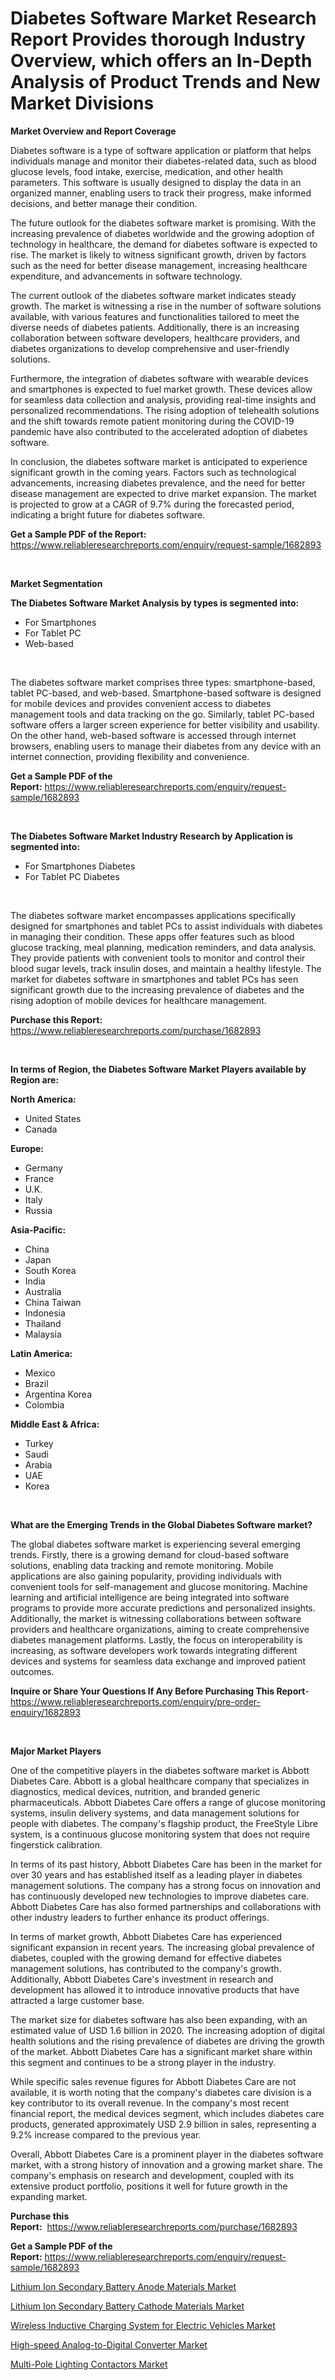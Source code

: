 <p><h1>Diabetes Software Market Research Report Provides thorough Industry Overview, which offers an In-Depth Analysis of Product Trends and New Market Divisions</h1></p><p><strong>Market Overview and Report Coverage</strong></p>
<p><p>Diabetes software is a type of software application or platform that helps individuals manage and monitor their diabetes-related data, such as blood glucose levels, food intake, exercise, medication, and other health parameters. This software is usually designed to display the data in an organized manner, enabling users to track their progress, make informed decisions, and better manage their condition.</p><p>The future outlook for the diabetes software market is promising. With the increasing prevalence of diabetes worldwide and the growing adoption of technology in healthcare, the demand for diabetes software is expected to rise. The market is likely to witness significant growth, driven by factors such as the need for better disease management, increasing healthcare expenditure, and advancements in software technology.</p><p>The current outlook of the diabetes software market indicates steady growth. The market is witnessing a rise in the number of software solutions available, with various features and functionalities tailored to meet the diverse needs of diabetes patients. Additionally, there is an increasing collaboration between software developers, healthcare providers, and diabetes organizations to develop comprehensive and user-friendly solutions.</p><p>Furthermore, the integration of diabetes software with wearable devices and smartphones is expected to fuel market growth. These devices allow for seamless data collection and analysis, providing real-time insights and personalized recommendations. The rising adoption of telehealth solutions and the shift towards remote patient monitoring during the COVID-19 pandemic have also contributed to the accelerated adoption of diabetes software.</p><p>In conclusion, the diabetes software market is anticipated to experience significant growth in the coming years. Factors such as technological advancements, increasing diabetes prevalence, and the need for better disease management are expected to drive market expansion. The market is projected to grow at a CAGR of 9.7% during the forecasted period, indicating a bright future for diabetes software.</p></p>
<p><strong>Get a Sample PDF of the Report:</strong> <a href="https://www.reliableresearchreports.com/enquiry/request-sample/1682893">https://www.reliableresearchreports.com/enquiry/request-sample/1682893</a></p>
<p>&nbsp;</p>
<p><strong>Market Segmentation</strong></p>
<p><strong>The Diabetes Software Market Analysis by types is segmented into:</strong></p>
<p><ul><li>For Smartphones</li><li>For Tablet PC</li><li>Web-based</li></ul></p>
<p>&nbsp;</p>
<p><p>The diabetes software market comprises three types: smartphone-based, tablet PC-based, and web-based. Smartphone-based software is designed for mobile devices and provides convenient access to diabetes management tools and data tracking on the go. Similarly, tablet PC-based software offers a larger screen experience for better visibility and usability. On the other hand, web-based software is accessed through internet browsers, enabling users to manage their diabetes from any device with an internet connection, providing flexibility and convenience.</p></p>
<p><strong>Get a Sample PDF of the Report:</strong>&nbsp;<a href="https://www.reliableresearchreports.com/enquiry/request-sample/1682893">https://www.reliableresearchreports.com/enquiry/request-sample/1682893</a></p>
<p>&nbsp;</p>
<p><strong>The Diabetes Software Market Industry Research by Application is segmented into:</strong></p>
<p><ul><li>For Smartphones Diabetes</li><li>For Tablet PC Diabetes</li></ul></p>
<p>&nbsp;</p>
<p><p>The diabetes software market encompasses applications specifically designed for smartphones and tablet PCs to assist individuals with diabetes in managing their condition. These apps offer features such as blood glucose tracking, meal planning, medication reminders, and data analysis. They provide patients with convenient tools to monitor and control their blood sugar levels, track insulin doses, and maintain a healthy lifestyle. The market for diabetes software in smartphones and tablet PCs has seen significant growth due to the increasing prevalence of diabetes and the rising adoption of mobile devices for healthcare management.</p></p>
<p><strong>Purchase this Report:</strong>&nbsp; <a href="https://www.reliableresearchreports.com/purchase/1682893">https://www.reliableresearchreports.com/purchase/1682893</a></p>
<p>&nbsp;</p>
<p><strong>In terms of Region, the Diabetes Software Market Players available by Region are:</strong></p>
<p>
    <p> <strong> North America: </strong>
        <ul>
            <li>United States</li>
            <li>Canada</li>
        </ul>
        </p> 
    <p> <strong> Europe: </strong>
        <ul>
            <li>Germany</li>
            <li>France</li>
            <li>U.K.</li>
            <li>Italy</li>
            <li>Russia</li>
        </ul>
        </p> 
    <p> <strong> Asia-Pacific: </strong>
        <ul>
            <li>China</li>
            <li>Japan</li>
            <li>South Korea</li>
            <li>India</li>
            <li>Australia</li>
            <li>China Taiwan</li>
            <li>Indonesia</li>
            <li>Thailand</li>
            <li>Malaysia</li>
        </ul>
        </p> 
    <p> <strong> Latin America: </strong>
        <ul>
            <li>Mexico</li>
            <li>Brazil</li>
            <li>Argentina Korea</li>
            <li>Colombia</li>
        </ul>
        </p> 
    <p> <strong> Middle East & Africa: </strong>
        <ul>
            <li>Turkey</li>
            <li>Saudi</li>
            <li>Arabia</li>
            <li>UAE</li>
            <li>Korea</li>
        </ul>
    </p>
    </p>
<p>&nbsp;</p>
<p><strong>What are the Emerging Trends in the Global Diabetes Software market?</strong></p>
<p><p>The global diabetes software market is experiencing several emerging trends. Firstly, there is a growing demand for cloud-based software solutions, enabling data tracking and remote monitoring. Mobile applications are also gaining popularity, providing individuals with convenient tools for self-management and glucose monitoring. Machine learning and artificial intelligence are being integrated into software programs to provide more accurate predictions and personalized insights. Additionally, the market is witnessing collaborations between software providers and healthcare organizations, aiming to create comprehensive diabetes management platforms. Lastly, the focus on interoperability is increasing, as software developers work towards integrating different devices and systems for seamless data exchange and improved patient outcomes.</p></p>
<p><strong>Inquire or Share Your Questions If Any Before Purchasing This Report</strong>- <a href="https://www.reliableresearchreports.com/enquiry/pre-order-enquiry/1682893">https://www.reliableresearchreports.com/enquiry/pre-order-enquiry/1682893</a></p>
<p>&nbsp;</p>
<p><strong>Major Market Players</strong></p>
<p><p>One of the competitive players in the diabetes software market is Abbott Diabetes Care. Abbott is a global healthcare company that specializes in diagnostics, medical devices, nutrition, and branded generic pharmaceuticals. Abbott Diabetes Care offers a range of glucose monitoring systems, insulin delivery systems, and data management solutions for people with diabetes. The company's flagship product, the FreeStyle Libre system, is a continuous glucose monitoring system that does not require fingerstick calibration.</p><p>In terms of its past history, Abbott Diabetes Care has been in the market for over 30 years and has established itself as a leading player in diabetes management solutions. The company has a strong focus on innovation and has continuously developed new technologies to improve diabetes care. Abbott Diabetes Care has also formed partnerships and collaborations with other industry leaders to further enhance its product offerings.</p><p>In terms of market growth, Abbott Diabetes Care has experienced significant expansion in recent years. The increasing global prevalence of diabetes, coupled with the growing demand for effective diabetes management solutions, has contributed to the company's growth. Additionally, Abbott Diabetes Care's investment in research and development has allowed it to introduce innovative products that have attracted a large customer base.</p><p>The market size for diabetes software has also been expanding, with an estimated value of USD 1.6 billion in 2020. The increasing adoption of digital health solutions and the rising prevalence of diabetes are driving the growth of the market. Abbott Diabetes Care has a significant market share within this segment and continues to be a strong player in the industry.</p><p>While specific sales revenue figures for Abbott Diabetes Care are not available, it is worth noting that the company's diabetes care division is a key contributor to its overall revenue. In the company's most recent financial report, the medical devices segment, which includes diabetes care products, generated approximately USD 2.9 billion in sales, representing a 9.2% increase compared to the previous year.</p><p>Overall, Abbott Diabetes Care is a prominent player in the diabetes software market, with a strong history of innovation and a growing market share. The company's emphasis on research and development, coupled with its extensive product portfolio, positions it well for future growth in the expanding market.</p></p>
<p><strong>Purchase this Report:</strong>&nbsp;&nbsp;<a href="https://www.reliableresearchreports.com/purchase/1682893">https://www.reliableresearchreports.com/purchase/1682893</a></p>
<p></p>
<p><strong>Get a Sample PDF of the Report:</strong>&nbsp;<a href="https://www.reliableresearchreports.com/enquiry/request-sample/1682893">https://www.reliableresearchreports.com/enquiry/request-sample/1682893</a></p>
<p><p><a href="https://www.linkedin.com/pulse/lithium-ion-secondary-battery-anode-materials-market-1f/">Lithium Ion Secondary Battery Anode Materials Market</a></p><p><a href="https://www.linkedin.com/pulse/lithium-ion-secondary-battery-cathode-materials-market/">Lithium Ion Secondary Battery Cathode Materials Market</a></p><p><a href="https://medium.com/@ryansai15420/wireless-inductive-charging-system-for-electric-vehicles-market-size-reveals-the-best-marketing-8c4233828be3">Wireless Inductive Charging System for Electric Vehicles Market</a></p><p><a href="https://medium.com/@abdulkazi7580/high-speed-analog-to-digital-converter-market-comprehensive-assessment-by-type-application-and-1cc2a64508f9">High-speed Analog-to-Digital Converter Market</a></p><p><a href="https://www.linkedin.com/pulse/multi-pole-lighting-contactors-market-research-report-provides/">Multi-Pole Lighting Contactors Market</a></p></p>